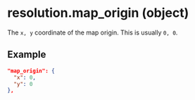 # resolution.map_origin (object)

The `x, y` coordinate of the map origin. This is usually `0, 0`.

## Example

```json
"map_origin": {
  "x": 0,
  "y": 0
},
```
